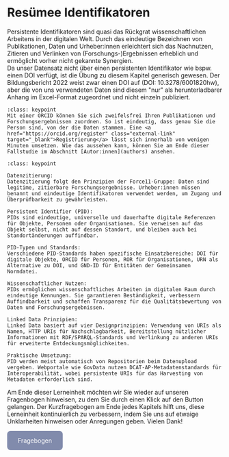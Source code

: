# Resümee Identifikatoren

Persistente Identifikatoren sind quasi das Rückgrat wissenschaftlichen Arbeitens in der digitalen Welt. Durch das eindeutige Bezeichnen von Publikationen, Daten und Urheber:innen erleichtert sich das Nachnutzen, Zitieren und Verlinken von (Forschungs-)Ergebnissen erheblich und ermöglicht vorher nicht gekannte Synergien.  
Da unser Datensatz nicht über einen persistenten Identifikator wie bspw. einen DOI verfügt, ist die Übung zu diesem Kapitel generisch gewesen. Der Bildungsbericht 2022 weist zwar einen DOI auf (DOI: 10.3278/6001820hw), aber die von uns verwendeten Daten sind diesem "nur" als herunterladbarer Anhang im Excel-Format zugeordnet und nicht einzeln publiziert.  

```{admonition} Haben Sie sich bereits eine ORCID zugelegt?
:class: keypoint
Mit einer ORCID können Sie sich zweifelsfrei Ihren Publikationen und Forschungsergebnissen zuordnen. So ist eindeutig, dass genau Sie die Person sind, von der die Daten stammen. Eine <a href="https://orcid.org/register" class="external-link" target="_blank">Registrierung</a> lässt sich innerhalb von wenigen Minuten umsetzen. Wie das aussehen kann, können Sie am Ende dieser Fallstudie im Abschnitt [Autor:innen](authors) ansehen.
```

```{admonition} Key points
:class: keypoint

Datenzitierung:  
Datenzitierung folgt den Prinzipien der Force11-Gruppe: Daten sind legitime, zitierbare Forschungsergebnisse. Urheber:innen müssen benannt und eindeutige Identifikatoren verwendet werden, um Zugang und Überprüfbarkeit zu gewährleisten.

Persistent Identifier (PID):  
PIDs sind eindeutige, universelle und dauerhafte digitale Referenzen für Objekte, Personen oder Organisationen. Sie verweisen auf das Objekt selbst, nicht auf dessen Standort, und bleiben auch bei Standortänderungen auffindbar.

PID-Typen und Standards:  
Verschiedene PID-Standards haben spezifische Einsatzbereiche: DOI für digitale Objekte, ORCID für Personen, ROR für Organisationen, URN als Alternative zu DOI, und GND-ID für Entitäten der Gemeinsamen Normdatei.

Wissenschaftlicher Nutzen:  
PIDs ermöglichen wissenschaftliches Arbeiten im digitalen Raum durch eindeutige Kennungen. Sie garantieren Beständigkeit, verbessern Auffindbarkeit und schaffen Transparenz für die Qualitätsbewertung von Daten und Forschungsergebnissen.

Linked Data Prinzipien:  
Linked Data basiert auf vier Designprinzipien: Verwendung von URIs als Namen, HTTP URIs für Nachschlagbarkeit, Bereitstellung nützlicher Informationen mit RDF/SPARQL-Standards und Verlinkung zu anderen URIs für erweiterte Entdeckungsmöglichkeiten.

Praktische Umsetzung:  
PID werden meist automatisch von Repositorien beim Datenupload vergeben. Webportale wie GovData nutzen DCAT-AP-Metadatenstandards für Interoperabilität, wobei persistente URIs für das Harvesting von Metadaten erforderlich sind.
```

Am Ende dieser Lerneinheit möchten wir Sie wieder auf unseren Fragenbogen hinweisen, zu dem Sie durch einen Klick auf den Button gelangen.
Der Kurzfragebogen am Ende jedes Kapitels hilft uns, diese Lerneinheit kontinuierlich zu verbessern, indem Sie uns auf etwaige Unklarheiten hinweisen oder Anregungen geben. Vielen Dank! 

<a href="https://gesellschaftfuerinformatik.limesurvey.net/745598?newtest=Y&lang=de&Git=0003" target="_blank"
   style="display: inline-block;
          background-color: #818bac;
          padding: 14px 25px;
          text-align: center;
          color: white;
          border-radius: 8px;
          text-decoration: none;">
  Fragebogen
</a>


